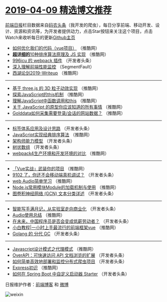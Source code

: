 # [2019-04-09 精选博文推荐](http://hao.caibaojian.com/date/2019/04/09)

[前端日报](http://caibaojian.com/c/news)栏目数据来自[码农头条](http://hao.caibaojian.com/)（我开发的爬虫），每日分享前端、移动开发、设计、资源和资讯等，为开发者提供动力，点击Star按钮来关注这个项目，点击Watch来收听每日的更新[Github主页](https://github.com/kujian/frontendDaily)
* [如何优化我们的代码（vue项目）](http://hao.caibaojian.com/106633.html) （推酷网）
* [**超详细的**10种排序算法原理及 JS 实现](http://hao.caibaojian.com/106634.html) （推酷网）
* [996icu 的 webpack 插件](http://hao.caibaojian.com/106669.html) （开发者头条）
* [深入理解前端性能监控](http://hao.caibaojian.com/106650.html) （SegmentFault）
* [西湖论剑2019-Writeup](http://hao.caibaojian.com/106629.html) （推酷网）

***
* [基于 three.js 的 3D 粒子动效实现](http://hao.caibaojian.com/106625.html) （推酷网）
* [探索JavaScript的this机制](http://hao.caibaojian.com/106614.html) （推酷网）
* [理解JavaScript中函数调用和this](http://hao.caibaojian.com/106617.html) （推酷网）
* [关于 JavaScript 的原型你应该知道的所有事情](http://hao.caibaojian.com/106608.html) （推酷网）
* [Golddata如何采集需要登录/会话的网站数据？](http://hao.caibaojian.com/106621.html) （推酷网）

***
* [标签体系应用及设计思路](http://hao.caibaojian.com/106676.html) （开发者头条）
* [JavaScript实现经典排序算法](http://hao.caibaojian.com/106612.html) （推酷网）
* [架构师能力模型](http://hao.caibaojian.com/106658.html) （开发者头条）
* [树状数组](http://hao.caibaojian.com/106690.html) （开发者头条）
* [webpack4生产环境和开发环境的对比](http://hao.caibaojian.com/106615.html) （推酷网）

***
* [「Vue实战」武装你的项目](http://hao.caibaojian.com/106607.html) （推酷网）
* [9102 了，你还不会移动端真机调试？](http://hao.caibaojian.com/106663.html) （开发者头条）
* [web Audio简单学习](http://hao.caibaojian.com/106619.html) （推酷网）
* [Node.js常用模块Module的加载机制与使用](http://hao.caibaojian.com/106630.html) （推酷网）
* [图卷积神经网络 (GCN) 文本分类详述](http://hao.caibaojian.com/106685.html) （开发者头条）

***
* [智能写手满月记，从实验室走向商业化](http://hao.caibaojian.com/106687.html) （开发者头条）
* [Audio使用总结](http://hao.caibaojian.com/106611.html) （推酷网）
* [在未来，中国程序员是否会变成低薪劳动者？](http://hao.caibaojian.com/106666.html) （开发者头条）
* [小白教程|一小时上手最流行的前端框架vue](http://hao.caibaojian.com/106622.html) （推酷网）
* [Golang 的 分代 GC](http://hao.caibaojian.com/106677.html) （开发者头条）

***
* [Javascript设计模式之代理模式](http://hao.caibaojian.com/106635.html) （推酷网）
* [OverAPI：可快速访问 API 文档浏览的扩展](http://hao.caibaojian.com/106688.html) （开发者头条）
* [如何简单高效地部署和监控分布式爬虫项目](http://hao.caibaojian.com/106667.html) （开发者头条）
* [Express初识](http://hao.caibaojian.com/106623.html) （推酷网）
* [如何在 Spring Boot 中自定义启动器 Starter](http://hao.caibaojian.com/106678.html) （开发者头条）

日报维护作者：[前端博客](http://caibaojian.com/) 和 [微博](http://caibaojian.com/go/weibo)

![weixin](https://user-images.githubusercontent.com/3055447/38468989-651132ac-3b80-11e8-8e6b-15122322a9d7.png)